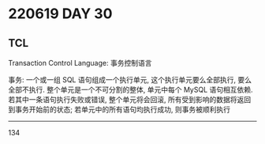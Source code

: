 # 220619 DAY 30

## TCL

Transaction Control Language: 事务控制语言

事务: 一个或一组 SQL 语句组成一个执行单元, 这个执行单元要么全部执行, 要么全部不执行. 整个单元是一个不可分割的整体, 单元中每个 MySQL 语句相互依赖. 若其中一条语句执行失败或错误, 整个单元将会回滚, 所有受到影响的数据将返回到事务开始前的状态; 若单元中的所有语句均执行成功, 则事务被顺利执行










---
134


